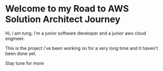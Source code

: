 # Welcome to my Road to AWS Solution Architect Journey

Hi, i am tung, i'm a junior software developer and a junior aws cloud engineer.

This is the project i've been working on for a very long time and it haven't been done yet.

Stay tune for more
